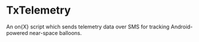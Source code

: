 TxTelemetry
===========

An on{X} script which sends telemetry data over SMS for tracking Android-powered near-space balloons.